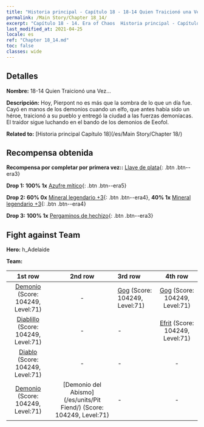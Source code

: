 ```yaml
---
title: "Historia principal - Capítulo 18 - 18-14 Quien Traicionó una Vez..."
permalink: /Main Story/Chapter 18_14/
excerpt: "Capítulo 18 - 14. Era of Chaos  Historia principal - Capítulo 18_14. 18-14 Quien Traicionó una Vez..."
last_modified_at: 2021-04-25
locale: es
ref: "Chapter 18_14.md"
toc: false
classes: wide
---
```


## Detalles

 **Nombre:** 18-14 Quien Traicionó una Vez...

 **Descripción:** Hoy, Pierpont no es más que la sombra de lo que un día fue. Cayó en manos de los demonios cuando un elfo, que antes había sido un héroe, traicionó a su pueblo y entregó la ciudad a las fuerzas demoníacas. El traidor sigue luchando en el bando de los demonios de Eeofol.

 **Related to:** [Historia principal Capítulo 18](/es/Main Story/Chapter 18/)

## Recompensa obtenida

 **Recompensa por completar por primera vez::** [Llave de plata](/ItemsES/con_693/){: .btn .btn--era3}

 **Drop 1:** **100% 1x** [Azufre mítico](/ItemsES/mat_64/){: .btn .btn--era5}

 **Drop 2:** **60% 0x** [Mineral legendario +3](/ItemsES/mat_54/){: .btn .btn--era4}, **40% 1x** [Mineral legendario +3](/ItemsES/mat_54/){: .btn .btn--era4}

 **Drop 3:** **100% 1x** [Pergaminos de hechizo](/ItemsES/con_694/){: .btn .btn--era3}


## Fight against Team
 **Hero:** h_Adelaide

 **Team:**


  | 1st row | 2nd row | 3rd row | 4th row |
  |:----:|:----:|:----|:----:|
  | [Demonio](/es/units/Demon/) (Score: 104249, Level:71)  | - | [Gog](/es/units/Gog/) (Score: 104249, Level:71)  | [Gog](/es/units/Gog/) (Score: 104249, Level:71)  |
  | [Diablillo](/es/units/Imp/) (Score: 104249, Level:71)  | - | - | [Efrit](/es/units/Efreeti/) (Score: 104249, Level:71)  |
  | [Diablo](/es/units/Devil/) (Score: 104249, Level:71)  | - | - | - |
  | [Demonio](/es/units/Demon/) (Score: 104249, Level:71)  | [Demonio del Abismo](/es/units/Pit Fiend/) (Score: 104249, Level:71)  | - | - |


